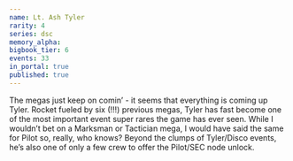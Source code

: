 ```yaml
---
name: Lt. Ash Tyler
rarity: 4
series: dsc
memory_alpha:
bigbook_tier: 6
events: 33
in_portal: true
published: true
---
```


The megas just keep on comin’ - it seems that everything is coming up Tyler. Rocket fueled by six (!!!) previous megas, Tyler has fast become one of the most important event super rares the game has ever seen. While I wouldn’t bet on a Marksman or Tactician mega, I would have said the same for Pilot so, really, who knows? Beyond the clumps of Tyler/Disco events, he’s also one of only a few crew to offer the Pilot/SEC node unlock.
